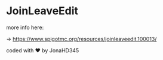 # JoinLeaveEdit

more info here:

-> https://www.spigotmc.org/resources/joinleaveedit.100013/

coded with ❤️ by JonaHD345

